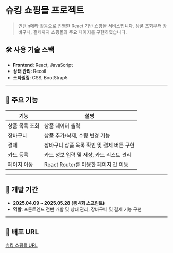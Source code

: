 # 슈킹 쇼핑몰 프로젝트

> 인턴in메타 활동으로 진행한 React 기반 쇼핑몰 서비스입니다.
> 상품 조회부터 장바구니, 결제까지 쇼핑몰의 주요 페이지를 구현하였습니다.

## 🛠️ 사용 기술 스택

* **Frontend**: React, JavaScript
* **상태 관리**: Recoil
* **스타일링**: CSS, BootStrap5

---

## 📌 주요 기능

| 기능       | 설명                         |
| -------- | -------------------------- |
| 상품 목록 조회 | 상품 데이터 출력     |
| 장바구니     | 상품 추가/삭제, 수량 변경 기능         |
| 결제       | 장바구니 상품 목록 확인 및 결제 버튼 구현   |
| 카드 등록    | 카드 정보 입력 및 저장, 카드 리스트 관리   |
| 페이지 이동   | React Router를 이용한 페이지 간 이동 |

---

## 📅 개발 기간

* **2025.04.09 \~ 2025.05.28 (총 4회 스프린트)**
* **역할**: 프론트엔드 전반 개발 및 상태 관리, 장바구니 및 결제 기능 구현

---

## 🎯 배포 URL

[슈킹 쇼핑몰 URL](https://100ke.github.io/internINmeta/)



